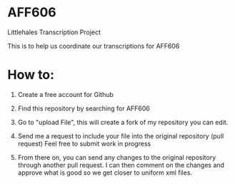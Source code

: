 # AFF606
Littlehales Transcription Project

This is to help us coordinate our transcriptions for AFF606

# How to:

1. Create a free account for Github

2. Find this repository by searching for AFF606

3. Go to "upload File", this will create a fork of my repository you can edit.

4. Send me a request to include your file into the original repository (pull request)
    Feel free to submit work in progress
    
5. From there on, you can send any changes to the original repository through another pull request. I can then comment on the       changes and approve what is good so we get closer to uniform xml files.
